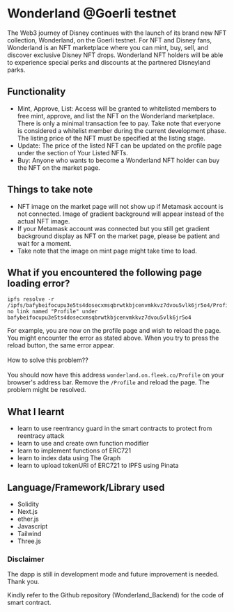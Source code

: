 # Wonderland @Goerli testnet

The Web3 journey of Disney continues with the launch of its brand new NFT collection, Wonderland, on the Goerli testnet.
For NFT and Disney fans, Wonderland is an NFT marketplace where you can mint, buy, sell, and discover exclusive Disney NFT drops.
Wonderland NFT holders will be able to experience special perks and discounts at the partnered Disneyland parks.

## **Functionality**
- Mint, Approve, List: Access will be granted to whitelisted members to free mint, approve, and list the NFT on the Wonderland marketplace. There is only a minimal transaction fee to pay. Take note that everyone is considered a whitelist member during the current development phase. The listing price of the NFT must be specified at the listing stage.
- Update: The price of the listed NFT can be updated on the profile page under the section of Your Listed NFTs.
- Buy: Anyone who wants to become a Wonderland NFT holder can buy the NFT on the market page.

## **Things to take note**
- NFT image on the market page will not show up if Metamask account is not connected. Image of gradient background will appear instead of the actual NFT image.
- If your Metamask account was connected but you still get gradient background display as NFT on the market page, please be patient and wait for a moment. 
- Take note that the image on mint page might take time to load.

## **What if you encountered the following page loading error?**

```
ipfs resolve -r /ipfs/bafybeifocupu3e5ts4dosecxmsqbrwtkbjcenvmkkvz7dvou5vlk6jr5o4/Profile: no link named "Profile" under bafybeifocupu3e5ts4dosecxmsqbrwtkbjcenvmkkvz7dvou5vlk6jr5o4
```

For example, you are now on the profile page and wish to reload the page. You might encounter the error as stated above. When you try to press the reload button, the same error appear. <br/><br/>
How to solve this problem??<br/><br/>
You should now have this address `wonderland.on.fleek.co/Profile` on your browser's address bar. Remove the `/Profile` and reload the page. The problem might be resolved.  

## **What I learnt**
- learn to use reentrancy guard in the smart contracts to protect from reentracy attack 
- learn to use and create own function modifier
- learn to implement functions of ERC721
- learn to index data using The Graph 
- learn to upload tokenURI of ERC721 to IPFS using Pinata

## **Language/Framework/Library used**
- Solidity
- Next.js
- ether.js
- Javascript
- Tailwind 
- Three.js

### **Disclaimer**
The dapp is still in development mode and future improvement is needed. 
Thank you. 

Kindly refer to the Github repository (Wonderland_Backend) for the code of smart contract.


